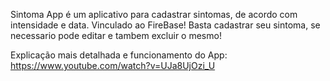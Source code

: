 Sintoma App é um aplicativo para cadastrar sintomas, de acordo com intensidade e data. Vinculado ao FireBase!
Basta cadastrar seu sintoma, se necessario pode editar e tambem excluir o mesmo!

Explicação mais detalhada e funcionamento do App:
https://www.youtube.com/watch?v=UJa8UjOzi_U
